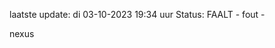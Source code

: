 laatste update: 
di 03-10-2023 19:34   uur 
Status: FAALT - fout - 
<div class="service R">nexus</div>
